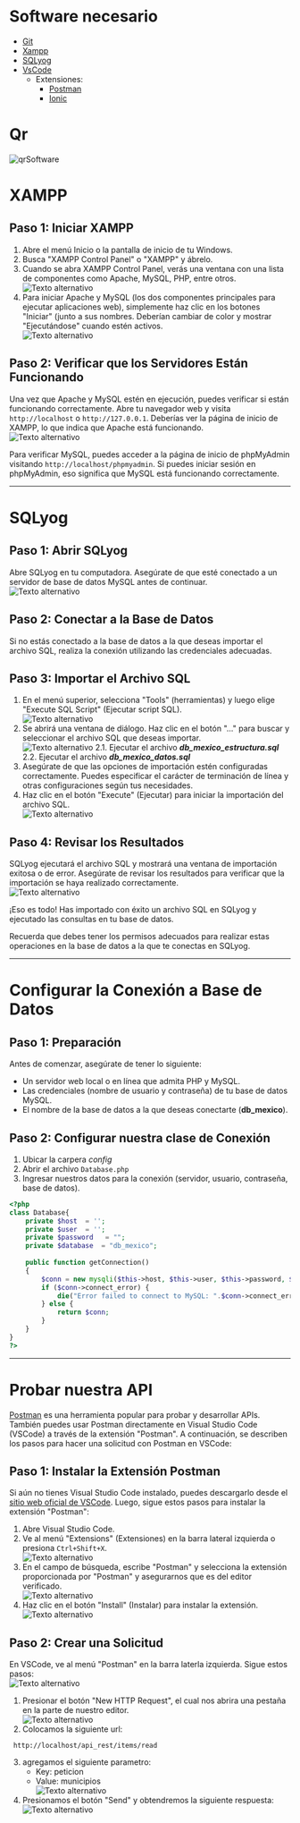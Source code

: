 # Software necesario 
- [Git](https://git-scm.com/download/win)
- [Xampp](https://sourceforge.net/projects/xampp/files/XAMPP%20Windows/7.4.33/xampp-windows-x64-7.4.33-0-VC15-installer.exe/download)
- [SQLyog](https://www.download.io/sqlyog-community-edition-download-windows.html)
- [VsCode](https://code.visualstudio.com/docs/?dv=win)
  - Extensiones:
    - [Postman](https://marketplace.visualstudio.com/items?itemName=Postman.postman-for-vscode)
    - [Ionic](https://marketplace.visualstudio.com/items?itemName=ionic.ionic)


# Qr
![qrSoftware](images/qr.png)


# XAMPP
## Paso 1: Iniciar XAMPP

1. Abre el menú Inicio o la pantalla de inicio de tu  Windows.
2. Busca "XAMPP Control Panel" o "XAMPP" y ábrelo.
3. Cuando se abra XAMPP Control Panel, verás una ventana con una lista de componentes como Apache, MySQL, PHP, entre otros.
  <br />![Texto alternativo](images/xammp_1.png)
4. Para iniciar Apache y MySQL (los dos componentes principales para ejecutar aplicaciones web), simplemente haz clic en los botones "Iniciar" (junto a sus nombres. Deberían cambiar de color y mostrar "Ejecutándose" cuando estén activos.
  <br />![Texto alternativo](images/xammp_2.png)

## Paso 2: Verificar que los Servidores Están Funcionando
Una vez que Apache y MySQL estén en ejecución, puedes verificar si están funcionando correctamente. Abre tu navegador web y visita `http://localhost` o `http://127.0.0.1`. Deberías ver la página de inicio de XAMPP, lo que indica que Apache está funcionando.
  <br />![Texto alternativo](images/xammp_3.png)

Para verificar MySQL, puedes acceder a la página de inicio de phpMyAdmin visitando `http://localhost/phpmyadmin`. Si puedes iniciar sesión en phpMyAdmin, eso significa que MySQL está funcionando correctamente.


****
# SQLyog

## Paso 1: Abrir SQLyog

Abre SQLyog en tu computadora. Asegúrate de que esté conectado a un servidor de base de datos MySQL antes de continuar.
  <br />![Texto alternativo](images/sqlyog_1.png)

## Paso 2: Conectar a la Base de Datos

Si no estás conectado a la base de datos a la que deseas importar el archivo SQL, realiza la conexión utilizando las credenciales adecuadas.

## Paso 3: Importar el Archivo SQL

1. En el menú superior, selecciona "Tools" (herramientas) y luego elige "Execute SQL Script" (Ejecutar script SQL).
  <br />![Texto alternativo](images/sqlyog_2.png)
2. Se abrirá una ventana de diálogo. Haz clic en el botón "..." para buscar y seleccionar el archivo SQL que deseas importar.
  <br />![Texto alternativo](images/sqlyog_3.png)
    2.1. Ejecutar el archivo ***db_mexico_estructura.sql***
    2.2. Ejecutar el archivo ***db_mexico_datos.sql***
3. Asegúrate de que las opciones de importación estén configuradas correctamente. Puedes especificar el carácter de terminación de línea y otras configuraciones según tus necesidades.
4. Haz clic en el botón "Execute" (Ejecutar) para iniciar la importación del archivo SQL.
  <br />![Texto alternativo](images/sqlyog_4.png)

## Paso 4: Revisar los Resultados

SQLyog ejecutará el archivo SQL y mostrará una ventana de importación exitosa o de error. Asegúrate de revisar los resultados para verificar que la importación se haya realizado correctamente.
<br />![Texto alternativo](images/sqlyog_5.png)

¡Eso es todo! Has importado con éxito un archivo SQL en SQLyog y ejecutado las consultas en tu base de datos.

Recuerda que debes tener los permisos adecuados para realizar estas operaciones en la base de datos a la que te conectas en SQLyog.


****
# Configurar la Conexión a Base de Datos
## Paso 1: Preparación
Antes de comenzar, asegúrate de tener lo siguiente:
- Un servidor web local o en línea que admita PHP y MySQL.
- Las credenciales (nombre de usuario y contraseña) de tu base de datos MySQL.
- El nombre de la base de datos a la que deseas conectarte (**db_mexico**).

## Paso 2: Configurar nuestra clase de Conexión

1. Ubicar la carpera *config*
2. Abrir el archivo `Database.php`
3. Ingresar nuestros datos para la conexión (servidor, usuario, contraseña, base de datos).

```php
<?php
class Database{
    private $host  = '';
    private $user  = '';
    private $password   = "";
    private $database  = "db_mexico"; 
    
    public function getConnection()
    {		
        $conn = new mysqli($this->host, $this->user, $this->password, $this->database);
        if ($conn->connect_error) {
            die("Error failed to connect to MySQL: ".$conn->connect_error);
        } else {
            return $conn;
        }
    }
}
?>
```

****
# Probar nuestra API

[Postman](https://www.postman.com/) es una herramienta popular para probar y desarrollar APIs. También puedes usar Postman directamente en Visual Studio Code (VSCode) a través de la extensión "Postman". A continuación, se describen los pasos para hacer una solicitud con Postman en VSCode:

## Paso 1: Instalar la Extensión Postman

Si aún no tienes Visual Studio Code instalado, puedes descargarlo desde el [sitio web oficial de VSCode](https://code.visualstudio.com/). Luego, sigue estos pasos para instalar la extensión "Postman":

1. Abre Visual Studio Code.
2. Ve al menú "Extensions" (Extensiones) en la barra lateral izquierda o presiona `Ctrl+Shift+X`.
  <br />![Texto alternativo](images/postman_1.png)
3. En el campo de búsqueda, escribe "Postman" y selecciona la extensión proporcionada por "Postman" y asegurarnos que es del editor verificado.
  <br />![Texto alternativo](images/postman_2.png)
4. Haz clic en el botón "Install" (Instalar) para instalar la extensión.
  <br />![Texto alternativo](images/postman_3.png)

## Paso 2: Crear una Solicitud

En VSCode, ve al menú "Postman" en la barra laterla izquierda. Sigue estos pasos:  <br />![Texto alternativo](images/postman_4.png)

1. Presionar el botón "New HTTP Request", el cual nos abrira una pestaña en la parte de nuestro editor.
  <br />![Texto alternativo](images/postman_5.png)
2. Colocamos la siguiente url:
```http
 http://localhost/api_rest/items/read
```
3. agregamos el siguiente parametro:
   - Key: peticion
   - Value: municipios
  <br />![Texto alternativo](images/postman_6.png)
4. Presionamos el botón "Send" y obtendremos la siguiente respuesta:
<br />![Texto alternativo](images/respuesta_read.png)
